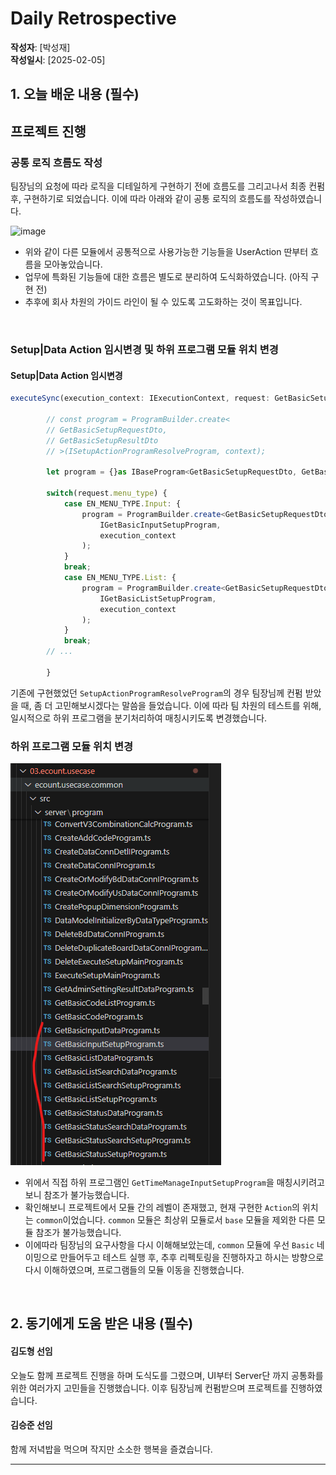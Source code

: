 # Daily Retrospective

**작성자**: [박성재]  
**작성일시**: [2025-02-05]

## 1. 오늘 배운 내용 (필수)

## 프로젝트 진행

### 공통 로직 흐름도 작성
팀장님의 요청에 따라 로직을 디테일하게 구현하기 전에 흐름도를 그리고나서 최종 컨펌 후, 
구현하기로 되었습니다. 이에 따라 아래와 같이 공통 로직의 흐름도를 작성하였습니다.

![image](../ref/박성재_이미지/공통%20작업%20도식도(도형,%20성재).drawio.png)

- 위와 같이 다른 모듈에서 공통적으로 사용가능한 기능들을 UserAction 딴부터 흐름을 모아놓았습니다.
- 업무에 특화된 기능들에 대한 흐름은 별도로 분리하여 도식화하였습니다. (아직 구현 전)
- 추후에 회사 차원의 가이드 라인이 될 수 있도록 고도화하는 것이 목표입니다.

<br/>

### Setup|Data Action 임시변경 및 하위 프로그램 모듈 위치 변경

#### Setup|Data Action 임시변경

```typescript
executeSync(execution_context: IExecutionContext, request: GetBasicSetupRequestDto): GetBasicSetupResultDto {

        // const program = ProgramBuilder.create<
        // GetBasicSetupRequestDto,
        // GetBasicSetupResultDto
        // >(ISetupActionProgramResolveProgram, context);

        let program = {}as IBaseProgram<GetBasicSetupRequestDto, GetBasicSetupResultDto, IExecutionContext>;

        switch(request.menu_type) {
            case EN_MENU_TYPE.Input: {
                program = ProgramBuilder.create<GetBasicSetupRequestDto, GetBasicSetupResultDto>(
                    IGetBasicInputSetupProgram,
                    execution_context
                );
            }
            break;
            case EN_MENU_TYPE.List: {
                program = ProgramBuilder.create<GetBasicSetupRequestDto, GetBasicSetupResultDto>(
                    IGetBasicListSetupProgram,
                    execution_context
                );
            }
            break;
        // ...

        }
```
기존에 구현했었던 `SetupActionProgramResolveProgram`의 경우 팀장님께 컨펌 받았을 때, 좀 더 고민해보시겠다는 말씀을 들었습니다. 이에 따라 팀 차원의 테스트를 위해, 일시적으로 하위 프로그램을 분기처리하여 매칭시키도록 변경했습니다.

### 하위 프로그램 모듈 위치 변경

![image](../ref/박성재_이미지/commonSetupDataProgram.png)

- 위에서 직접 하위 프로그램인 `GetTimeManageInputSetupProgram`을 매칭시키려고 보니 참조가 불가능했습니다.
- 확인해보니 프로젝트에서 모듈 간의 레벨이 존재했고, 현재 구현한 `Action`의 위치는 `common`이었습니다. `common` 모듈은 최상위 모듈로서 `base` 모듈을 제외한 다른 모듈 참조가 불가능했습니다.
- 이에따라 팀장님의 요구사항을 다시 이해해보았는데, `common` 모듈에 우선 `Basic` 네이밍으로 만들어두고 테스트 실행 후, 추후 리펙토링을 진행하자고 하시는 방향으로 다시 이해하였으며, 프로그램들의 모듈 이동을 진행했습니다.

<br/>

## 2. 동기에게 도움 받은 내용 (필수)

#### 김도형 선임
오늘도 함께 프로젝트 진행을 하며 도식도를 그렸으며, UI부터 Server단 까지 공통화를 위한 여러가지 고민들을 진행했습니다. 이후 팀장님께 컨펌받으며 프로젝트를 진행하였습니다.

#### 김승준 선임
함께 저녁밥을 먹으며 작지만 소소한 행복을 즐겼습니다.

---
